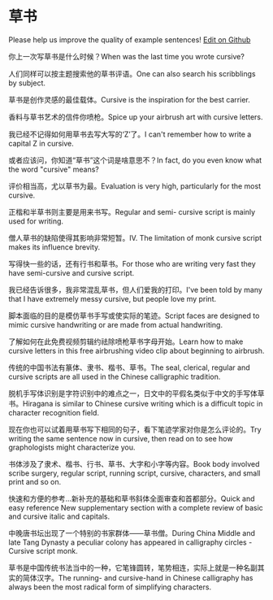 # 草书

Please help us improve the quality of example sentences! [Edit on Github](https://github.com/jiyushe/jiyu-example-sentence-source/blob/main/chinese/caoshu.md)

<p><span class="chinese">你上一次写草书是什么时候？</span><span class="english">When was the last time you wrote cursive?</span></p>

<p><span class="chinese">人们同样可以按主题搜索他的草书评语。</span><span class="english">One can also search his scribblings by subject.</span></p>

<p><span class="chinese">草书是创作灵感的最佳载体。</span><span class="english">Cursive is the inspiration for the best carrier.</span></p>

<p><span class="chinese">香料与草书艺术的信件你喷枪。</span><span class="english">Spice up your airbrush art with cursive letters.</span></p>

<p><span class="chinese">我已经不记得如何用草书去写大写的‘Z’了。</span><span class="english">I can't remember how to write a capital Z in cursive.</span></p>

<p><span class="chinese">或者应该问，你知道“草书”这个词是啥意思不？</span><span class="english">In fact, do you even know what the word "cursive" means?</span></p>

<p><span class="chinese">评价相当高，尤以草书为最。</span><span class="english">Evaluation is very high, particularly for the most cursive.</span></p>

<p><span class="chinese">正楷和半草书则主要是用来书写。</span><span class="english">Regular and semi- cursive script is mainly used for writing.</span></p>

<p><span class="chinese">僧人草书的缺陷使得其影响非常短暂。</span><span class="english">IV. The limitation of monk cursive script makes its influence brevity.</span></p>

<p><span class="chinese">写得快一些的话，还有行书和草书。</span><span class="english">For those who are writing very fast they have semi-cursive and cursive script.</span></p>

<p><span class="chinese">我已经告诉很多，我非常混乱草书，但人们爱我的打印。</span><span class="english">I've been told by many that I have extremely messy cursive, but people love my print.</span></p>

<p><span class="chinese">脚本面临的目的是模仿草书手写或使实际的笔迹。</span><span class="english">Script faces are designed to mimic cursive handwriting or are made from actual handwriting.</span></p>

<p><span class="chinese">了解如何在此免费视频剪辑约祛除喷枪草书字母开始。</span><span class="english">Learn how to make cursive letters in this free airbrushing video clip about beginning to airbrush.</span></p>

<p><span class="chinese">传统的中国书法有篆体、隶书、楷书、草书。</span><span class="english">The seal, clerical, regular and cursive scripts are all used in the Chinese calligraphic tradition.</span></p>

<p><span class="chinese">脱机手写体识别是字符识别中的难点之一，日文中的平假名类似于中文的手写体草书。</span><span class="english">Hiragana is similar to Chinese cursive writing which is a difficult topic in character recognition field.</span></p>

<p><span class="chinese">现在你也可以试着用草书写下相同的句子，看下笔迹学家对你是怎么评论的。</span><span class="english">Try writing the same sentence now in cursive, then read on to see how graphologists might characterize you.</span></p>

<p><span class="chinese">书体涉及了隶术、楷书、行书、草书、大字和小字等内容。</span><span class="english">Book body involved scribe surgery, regular script, running script, cursive, characters, and small print and so on.</span></p>

<p><span class="chinese">快速和方便的参考…新补充的基础和草书斜体全面审查和首都部分。</span><span class="english">Quick and easy reference New supplementary section with a complete review of basic and cursive italic and capitals.</span></p>

<p><span class="chinese">中晚唐书坛出现了一个特别的书家群体——草书僧。</span><span class="english">During China Middle and late Tang Dynasty a peculiar colony has appeared in calligraphy circles -Cursive script monk.</span></p>

<p><span class="chinese">草书是中国传统书法当中的一种，它笔锋圆转，笔势相连，实际上就是一种名副其实的简体汉字。</span><span class="english">The running- and cursive-hand in Chinese calligraphy has always been the most radical form of simplifying characters.</span></p>

